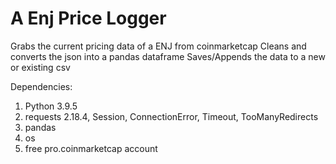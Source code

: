# A Enj Price Logger
Grabs the current pricing data of a ENJ from coinmarketcap
Cleans and converts the json into a pandas dataframe
Saves/Appends the data to a new or existing csv


Dependencies:
1. Python 3.9.5
2. requests 2.18.4, Session, ConnectionError, Timeout, TooManyRedirects
3. pandas
4. os
5. free pro.coinmarketcap account
